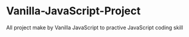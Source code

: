 # Vanilla-JavaScript-Project
All project make by Vanilla JavaScript to practive JavaScript coding skill
